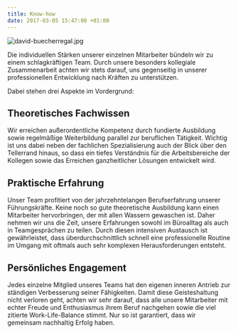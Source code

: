 ```yaml
---
title: Know-how
date: 2017-03-05 15:47:00 +01:00
---
```


![david-buecherregal.jpg](/uploads/david-buecherregal.jpg)

Die individuellen Stärken unserer einzelnen Mitarbeiter bündeln wir zu einem schlagkräftigen Team. Durch unsere besonders kollegiale Zusammenarbeit achten wir stets darauf, uns gegenseitig in unserer professionellen Entwicklung nach Kräften zu unterstützen.

Dabei stehen drei Aspekte im Vordergrund:

## Theoretisches Fachwissen

Wir erreichen außerordentliche Kompetenz durch fundierte Ausbildung sowie regelmäßige Weiterbildung parallel zur beruflichen Tätigkeit. Wichtig ist uns dabei neben der fachlichen Spezialisierung auch der Blick über den Tellerrand hinaus, so dass ein tiefes Verständnis für die Arbeitsbereiche der Kollegen sowie das Erreichen ganzheitlicher Lösungen entwickelt wird.

## Praktische Erfahrung

Unser Team profitiert von der jahrzehntelangen Berufserfahrung unserer Führungskräfte. Keine noch so gute theoretische Ausbildung kann einen Mitarbeiter hervorbringen, der mit allen Wassern gewaschen ist. Daher nehmen wir uns die Zeit, unsere Erfahrungen sowohl im Büroalltag als auch in Teamgesprächen zu teilen. Durch diesen intensiven Austausch ist gewährleistet, dass überdurchschnittlich schnell eine professionelle Routine im Umgang mit oftmals auch sehr komplexen Herausforderungen entsteht.

## Persönliches Engagement

Jedes einzelne Mitglied unseres Teams hat den eigenen inneren Antrieb zur ständigen Verbesserung seiner Fähigkeiten. Damit diese Geisteshaltung nicht verloren geht, achten wir sehr darauf, dass alle unsere Mitarbeiter mit echter Freude und Enthusiasmus ihrem Beruf nachgehen sowie die viel zitierte Work-Life-Balance stimmt. Nur so ist garantiert, dass wir gemeinsam nachhaltig Erfolg haben.